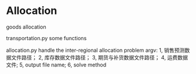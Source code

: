 # Allocation
goods allocation

transportation.py     some functions


allocation.py      handle the inter-regional allocation problem
                    argv:   1, 销售预测数据文件路径； 2, 库存数据文件路径； 
                            3, 期货与补货数据文件路径； 4, 运费数据文件; 
                            5, output file name; 6, solve method
